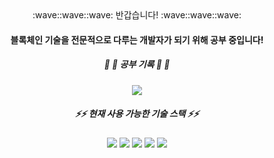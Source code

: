 <div align=center>
:wave::wave::wave: 반갑습니다! :wave::wave::wave:
<!-- <img src="https://capsule-render.vercel.app/api?type=rect&color=61DAFB&height=100&section=header&text=꾸미는%20중&fontSize=60" /> -->

#### 블록체인 기술을 전문적으로 다루는 개발자가 되기 위해 공부 중입니다!

##### :arrow_down_small: :arrow_down_small: 공부 기록 :arrow_down_small: :arrow_down_small:<br/>
<a href="https://green-consonant-515.notion.site/9a88fdbad2394fb0b5a30df3221458f5?v=bc4ae03b7b554c1face6d482003c8f66">
<img src="https://img.shields.io/badge/Notion공부기록-000000?style=flat-square&logo=Notion&logoColor=white"/></a>

#####  :zap::zap:  현재 사용 가능한 기술 스택  :zap::zap:
  
<img src="https://img.shields.io/badge/javaScript-F7DF1E?style=flat-square&logo=JavaScript&logoColor=white"/>
<img src="https://img.shields.io/badge/CSS3-1572B6?style=flat-square&logo=CSS3&logoColor=white"/>
<img src="https://img.shields.io/badge/React-61DAFB?style=flat-square&logo=React&logoColor=white"/>
<img src="https://img.shields.io/badge/Three-000000?style=flat-square&logo=three.js&logoColor=white"/>
<img src="https://img.shields.io/badge/solidity-000000?style=flat-square&logo=solidity&logoColor=white"/>
</div>

